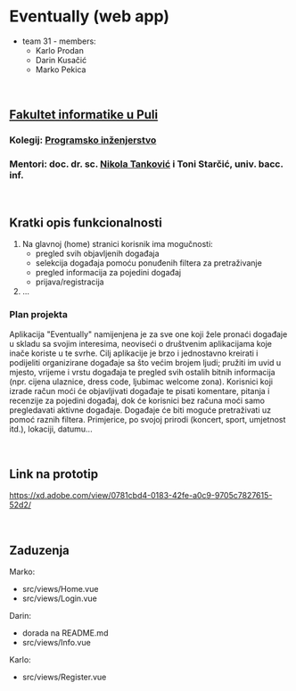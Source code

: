 # Eventually (web app)
- team 31 - members:
   - Karlo Prodan
   - Darin Kusačić
   - Marko Pekica

<br>

## [Fakultet informatike u Puli](https://fipu.unipu.hr/fipu) 

### Kolegij: [Programsko inženjerstvo](https://www.notion.so/Programsko-in-enjerstvo-e353945331df468e8382cdad1e91c4b8)

### Mentori: doc. dr. sc. [Nikola Tanković](https://www.notion.so/Kontakt-stranica-875574d1b92248b1a8e90dae52cd29a9) i Toni Starčić, univ. bacc. inf.

<br>

## Kratki opis funkcionalnosti

1. Na glavnoj (home) stranici korisnik ima mogučnosti: 
   - pregled svih objavljenih događaja
   - selekcija događaja pomoću ponuđenih filtera za pretraživanje
   - pregled informacija za pojedini događaj
   - prijava/registracija
2. ...


### Plan projekta 

Aplikacija "Eventually" namijenjena je za sve one koji žele pronaći događaje u skladu sa svojim interesima, neoviseći o društvenim aplikacijama koje inače koriste u te svrhe.
Cilj aplikacije je brzo i jednostavno kreirati i podijeliti organizirane događaje sa što većim brojem ljudi; pružiti im uvid u mjesto, vrijeme i vrstu događaja te pregled svih ostalih bitnih informacija (npr. cijena ulaznice, dress code, ljubimac welcome zona).
Korisnici koji izrade račun moći će objavljivati događaje te pisati komentare, pitanja i recenzije za pojedini događaj, dok će korisnici bez računa moći samo pregledavati aktivne događaje.
Događaje će biti moguće pretraživati uz pomoć raznih filtera. Primjerice, po svojoj prirodi (koncert, sport, umjetnost itd.), lokaciji, datumu...


<br>

## Link na prototip

https://xd.adobe.com/view/0781cbd4-0183-42fe-a0c9-9705c7827615-52d2/

<br>

## Zaduzenja

Marko:
- src/views/Home.vue
- src/views/Login.vue

Darin: 
- dorada na README.md
- src/views/Info.vue 
 
Karlo:
- src/views/Register.vue
